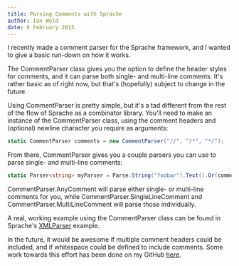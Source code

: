 ```yaml
---
title: Parsing Comments with Sprache
author: Ian Wold
date: 6 February 2015
---
```


I recently made a comment parser for the Sprache framework, and I wanted to give a basic run-down on how it works.

The CommentParser class gives you the option to define the header styles for comments, and it can parse both single- and multi-line comments. It's rather basic as of right now, but that's (hopefully) subject to change in the future.

Using CommentParser is pretty simple, but it's a tad different from the rest of the flow of Sprache as a combinator library. You'll need to make an instance of the CommentParser class, using the comment headers and (optional) newline character you require as arguments:

```c#
static CommentParser comments = new CommentParser("//", "/*", "*/");
```

From there, CommentParser gives you a couple parsers you can use to parse single- and multi-line comments:

```c#
static Parser<string> myParser = Parse.String("foobar").Text().Or(comments.AnyComment);
```

CommentParser.AnyComment will parse either single- or multi-line comments for you, while CommentParser.SingleLineComment and CommentParser.MultiLineComment will parse those individually.

A real, working example using the CommentParser class can be found in Sprache's [XMLParser](https://github.com/sprache/Sprache/tree/master/src/XmlExample) example.

In the future, it would be awesome if multiple comment headers could be included, and if whitespace could be defined to include comments. Some work towards this effort has been done on my GitHub [here](https://github.com/IanWold/Sprache/blob/Comments/src/Sprache/CommentParser.cs).
